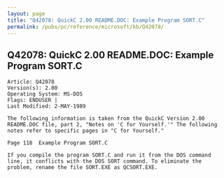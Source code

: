 ```yaml
---
layout: page
title: "Q42078: QuickC 2.00 README.DOC: Example Program SORT.C"
permalink: /pubs/pc/reference/microsoft/kb/Q42078/
---
```


## Q42078: QuickC 2.00 README.DOC: Example Program SORT.C

	Article: Q42078
	Version(s): 2.00
	Operating System: MS-DOS
	Flags: ENDUSER |
	Last Modified: 2-MAY-1989
	
	The following information is taken from the QuickC Version 2.00
	README.DOC file, part 2, "Notes on 'C for Yourself.'" The following
	notes refer to specific pages in "C for Yourself."
	
	Page 118  Example Program SORT.C
	
	If you compile the program SORT.C and run it from the DOS command
	line, it conflicts with the DOS SORT command. To eliminate the
	problem, rename the file SORT.EXE as QCSORT.EXE.
